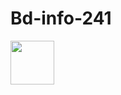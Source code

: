 # Bd-info-241
<div>
  <img height="70" src="https:/Screenshot_20240229_104252_Canva.jpg"/>
</div>



